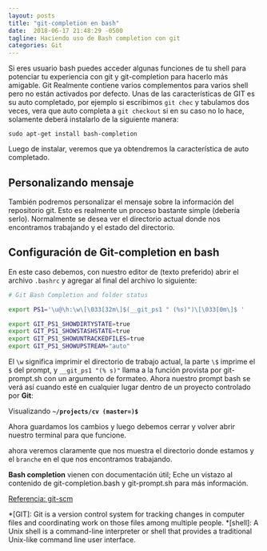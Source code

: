 ```yaml
---
layout: posts
title: "git-completion en bash"
date:  2018-06-17 21:48:29 -0500
tagline: Haciendo uso de Bash completion con git
categories: Git
---
```


Si eres usuario bash puedes acceder algunas funciones de tu shell para potenciar tu experiencia con git y git-completion para hacerlo más amigable. Git Realmente contiene varios complementos para varios shell pero no están activados por defecto. Unas de las características de GIT es su auto completado, por ejemplo si escribimos `git chec` y tabulamos dos veces, vera que auto completa a `git checkout` si en su caso no lo hace, solamente deberá instalarlo de la siguiente manera:

```console
sudo apt-get install bash-completion
```

Luego de instalar, veremos que ya obtendremos la característica de auto completado.

## Personalizando mensaje

También podremos personalizar el mensaje sobre la información del repositorio git. Esto es realmente un proceso bastante simple (debería serlo).
Normalmente se desea ver el directorio actual donde nos encontramos trabajando y el estado del directorio.

## Configuración de Git-completion en bash

En este caso debemos, con nuestro editor de (texto preferido) abrir el archivo `.bashrc` y agregar al final del archivo lo siguiente:

```bash
# Git Bash Completion and folder status

export PS1='\u@\h:\w\[\033[32m\]$(__git_ps1 " (%s)")\[\033[0m\]$ '

export GIT_PS1_SHOWDIRTYSTATE=true
export GIT_PS1_SHOWSTASHSTATE=true
export GIT_PS1_SHOWUNTRACKEDFILES=true
export GIT_PS1_SHOWUPSTREAM="auto"

```

El `\w` significa imprimir el directorio de trabajo actual, la parte `\$` imprime el `$` del prompt, y `__git_ps1 "(% s)"` llama a la función provista por git-prompt.sh con un argumento de formateo. Ahora nuestro prompt bash se verá así cuando esté en cualquier lugar dentro de un proyecto controlado por **Git**:

Visualizando **`~/projects/cv (master=)$`**

Ahora guardamos los cambios y luego debemos cerrar y volver abrir nuestro terminal para que funcione.

ahora veremos claramente que nos muestra el directorio donde estamos y el `branche` en el que nos encontramos trabajando.

**Bash completion** vienen con documentación útil; Eche un vistazo al contenido de git-completion.bash y git-prompt.sh para más información.

[Referencia: git-scm](https://www.git-scm.com/book/en/v2/Appendix-A%3A-Git-in-Other-Environments-Git-in-Bash)

*[GIT]: Git is a version control system for tracking changes in computer files and coordinating work on those files among multiple people.
*[shell]: A Unix shell is a command-line interpreter or shell that provides a traditional Unix-like command line user interface.
